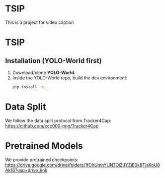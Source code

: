 # TSIP
This is a project for video caption
# TSIP

## Installation (YOLO-World first)
1. Download/clone **YOLO-World**.
2. Inside the YOLO-World repo, build the dev environment:
   ```bash
   pip install -e .

# Data Split

We follow the data split protocol from Tracker4Cap:
https://github.com/ccc000-png/Tracker4Cap

# Pretrained Models

We provide pretrained checkpoints: https://drive.google.com/drive/folders/1fOhUmnYUN7OiZJYZjE0k8TjsKoU8Ak16?usp=drive_link

